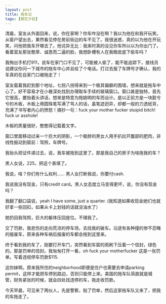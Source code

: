 ```yaml
---
layout: post
title: 拖车记
tags: [朝花夕拾]
---
```


清晨，室友从外面回来，说，你在家啊？你车咋没在啊？我以为他在和我开玩笑。从窗户望出去，果然看见停在房前街边的车不见了。我很迷惑，真的以为他在开玩笑，问他把我车开哪去了。他诧异无比：我来时真的没见你车所以以为你出门了。看着室友那张憨厚、诚恳而二逼的脸，我想卧槽有人在我眼皮底下偷车吗？

我掏出手机打911，说车在家门口不见了，可能被人偷了，能不能追踪下，接线员说建议你问一下城市的拖车中心并且给了个电话。打过去报了车牌号才确认，我的车真的在自家门口被拖走了！

室友载着我赶到那个地址，七拐八拐得来到一个极其偏僻的围墙，想来就是拖车中心了。好不容易才在小巷深处找到办理取车手续的玻璃窗口。窗口甚是独特，首先它很高，要抬着头讲话，想来是特意为拖姚明的车而设计。是以正前方是一块脏兮兮的木板，木板上用圆珠笔写满了骂人的话，虽笔迹迥异，却都一般的力透纸背，充满了书写者内心的愤怒！摘抄一句：fuck your mother fucker stuipid bitch! fuck ur asshole! 

木板的质量很好，憨憨得记载着文字。

窗口里面移动过来一个巨大的阴影，一个极胖的黑女人用手扒拉开腹部的肥肉，非线性振动到窗前：驾照，车牌号。

我抬头把证件递过去，说，我车被拖到这里了。那是我自己的房子为啥拖我的车？

黑人女说，225，把这个表填了。

我说，啥？你们有什么权利…… 黑人女打断我说，你要付cash.

我说我没有现金，只有credit card。黑人女态度立马变得更坏，说，你没有现金吗？

我翻了翻口袋说，yeah I have some, just a quarter. (我知道如果收现金她们也就好拿一些回扣，如果从卡上划钱的话就没油水了）

她扔回我驾照，巨大的躯体压回座位。不理我了。

交了罚款，我悲伤的走向荒凉的停车场，去找我的破车。沿途有各种撞的惨不忍睹的报废车，原来各种车祸后报废的车都会拖到这里来。

终于看到我的车了，刚要打开车门，突然看到车窗的雨刷下压着一个信封，绿色的。那是罚单的信封。我匆匆打开一看，oh fuck your motherfucker 这是一张罚单。写着违规停车罚款$115.

这你妹啊。原来我所住的neighborhood即便是住户也需要去申请parking permit，这样才能把车停到路边，否则只能停上来。美国的拖车队简直就是城管，财务紧张的时候，就会四处找违停的车，拖走收罚款。

今天早晨，可见来了两伙人，先是警察，贴了罚单，然后这家拖车队又来了，把我的车拖走了。